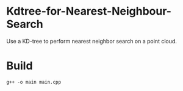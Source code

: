 # Kdtree-for-Nearest-Neighbour-Search
Use a KD-tree to perform nearest neighbor search on a point cloud.

# Build 
```
g++ -o main main.cpp
```
